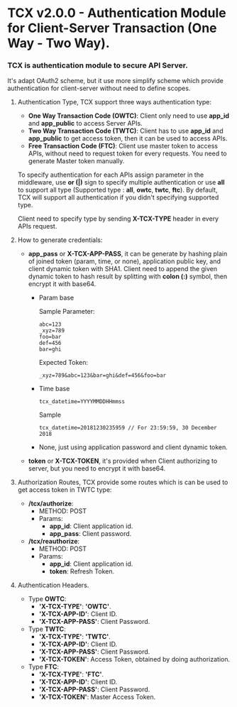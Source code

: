 # TCX v2.0.0 - Authentication Module for Client-Server Transaction (One Way - Two Way).

### TCX is authentication module to secure API Server.

It's adapt OAuth2 scheme, but it use more simplify scheme which provide authentication for client-server without need to define scopes.

1. Authentication Type, TCX support three ways authentication type:
    - **One Way Transaction Code (OWTC)**: Client only need to use **app_id** and **app_public** to access Server APIs.
    - **Two Way Transaction Code (TWTC)**: Client has to use **app_id** and **app_public** to get access token, then it can be used to access APIs.
    - **Free Transaction Code (FTC)**: Client use master token to access APIs, without need to request token for every requests. You need to
      generate Master token manually.

    To specify authentication for each APIs assign parameter in the middleware, use **or (|)** sign to specify multiple authentication or use
    **all** to support all type (Supported type : **all**, **owtc**, **twtc**, **ftc**). By default, TCX will support all authentication if you didn't
    specifying supported type.

    Client need to specify type by sending **X-TCX-TYPE** header in every APIs request.

2. How to generate credentials:
    - **app_pass** or **X-TCX-APP-PASS**, it can be generate by hashing plain of joined token (param, time, or none), application public key,
      and client dynamic token with SHA1. Client need to append the given dynamic token to hash result by splitting with **colon (:)**
      symbol, then encrypt it with base64.
      - Param base
      
          Sample Parameter:
          ```
          abc=123
          _xyz=789
          foo=bar
          def=456
          bar=ghi
          ```
          Expected Token:
          ```
          _xyz=789&abc=123&bar=ghi&def=456&foo=bar
          ```
      - Time base
        
        ```
        tcx_datetime=YYYYMMDDHHmmss
        ```
        
        Sample
        ```
        tcx_datetime=20181230235959 // For 23:59:59, 30 December 2018
        ```
        
      - None, just using application password and client dynamic token.
    - **token** or **X-TCX-TOKEN**, it's provided when Client authorizing to server, but you need to encrypt it with base64.

3. Authorization Routes, TCX provide some routes which is can be used to get access token in TWTC type:
    - **/tcx/authorize**:
        - METHOD: POST
        - Params:
            * **app_id**: Client application id.
            * **app_pass**: Client password.
    - **/tcx/reauthorize**:
        - METHOD: POST
        - Params:
            * **app_id**: Client application id.
            * **token**: Refresh Token.

4. Authentication Headers.
    - Type **OWTC**:
        - **'X-TCX-TYPE'**: **'OWTC'**.
        - **'X-TCX-APP-ID'**: Client ID.
        - **'X-TCX-APP-PASS'**: Client Password.
    - Type **TWTC**:
        - **'X-TCX-TYPE'**: **'TWTC'**.
        - **'X-TCX-APP-ID'**: Client ID.
        - **'X-TCX-APP-PASS'**: Client Password.
        - **'X-TCX-TOKEN'**: Access Token, obtained by doing authorization.
    - Type **FTC**:
        - **'X-TCX-TYPE'**: **'FTC'**.
        - **'X-TCX-APP-ID'**: Client ID.
        - **'X-TCX-APP-PASS'**: Client Password.
        - **'X-TCX-TOKEN'**: Master Access Token.